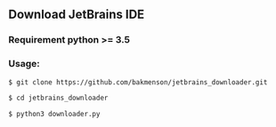 ## Download JetBrains IDE

### Requirement python >= 3.5

### Usage:

``` sh
$ git clone https://github.com/bakmenson/jetbrains_downloader.git

$ cd jetbrains_downloader

$ python3 downloader.py
```
